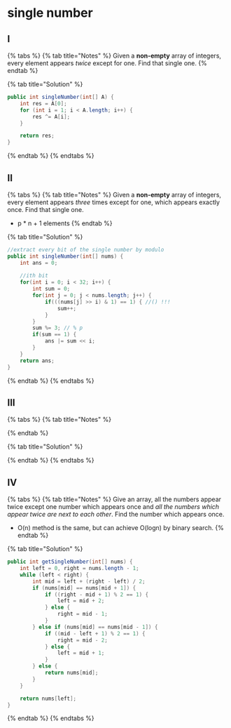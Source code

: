 # single number

## I

{% tabs %}
{% tab title="Notes" %}
Given a **non-empty** array of integers, every element appears _twice_ except for one. Find that single one.
{% endtab %}

{% tab title="Solution" %}
```java
public int singleNumber(int[] A) {
    int res = A[0];
    for (int i = 1; i < A.length; i++) {
        res ^= A[i];
    }

    return res;
}
```
{% endtab %}
{% endtabs %}

## II

{% tabs %}
{% tab title="Notes" %}
Given a **non-empty** array of integers, every element appears _three_ times except for one, which appears exactly once. Find that single one.

* p \* n + 1 elements
{% endtab %}

{% tab title="Solution" %}
```java
//extract every bit of the single number by modulo
public int singleNumber(int[] nums) {
    int ans = 0;
    
    //ith bit
    for(int i = 0; i < 32; i++) {
        int sum = 0;
        for(int j = 0; j < nums.length; j++) {
            if(((nums[j] >> i) & 1) == 1) { //() !!!
                sum++;
            }
        }
        sum %= 3; // % p
        if(sum == 1) {
            ans |= sum << i;
        }
    }
    return ans;
}
```
{% endtab %}
{% endtabs %}

## III

{% tabs %}
{% tab title="Notes" %}

{% endtab %}

{% tab title="Solution" %}

{% endtab %}
{% endtabs %}

## IV

{% tabs %}
{% tab title="Notes" %}
Give an array, all the numbers appear twice except one number which appears once and _all the numbers which appear twice are next to each other_. Find the number which appears once.

* O\(n\) method is the same, but can achieve O\(logn\) by binary search.
{% endtab %}

{% tab title="Solution" %}
```java
public int getSingleNumber(int[] nums) {
    int left = 0, right = nums.length - 1;
    while (left < right) {
        int mid = left + (right - left) / 2;
        if (nums[mid] == nums[mid + 1]) {
            if ((right - mid + 1) % 2 == 1) {
                left = mid + 2;
            } else {
                right = mid - 1;
            }
        } else if (nums[mid] == nums[mid - 1]) {
            if ((mid - left + 1) % 2 == 1) {
                right = mid - 2;
            } else {
                left = mid + 1;
            }
        } else {
            return nums[mid];
        }
    }

    return nums[left];
}
```
{% endtab %}
{% endtabs %}

